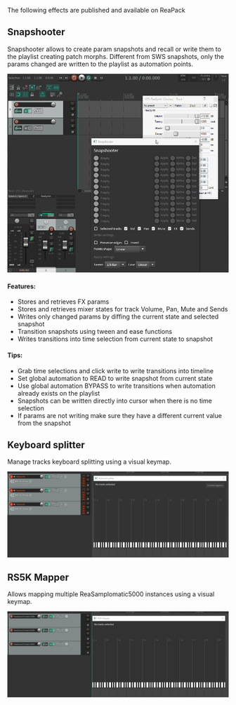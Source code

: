 The following effects are published and available on ReaPack

## Snapshooter

Snapshooter allows to create param snapshots and recall or write them to the playlist creating patch morphs.
Different from SWS snapshots, only the params changed are written to the playlist as automation points.

![](doc/snapshooter.gif)

#### Features:
  * Stores and retrieves FX params
  * Stores and retrieves mixer states for track Volume, Pan, Mute and Sends
  * Writes only changed params by diffing the current state and selected snapshot
  * Transition snapshots using tween and ease functions
  * Writes transitions into time selection from current state to snapshot

#### Tips:
  * Grab time selections and click write to write transitions into timeline
  * Set global automation to READ to write snapshot from current state
  * Use global automation BYPASS to write transitions when automation already exists on the playlist
  * Snapshots can be written directly into cursor when there is no time selection
  * If params are not writing make sure they have a different current value from the snapshot

## Keyboard splitter

Manage tracks keyboard splitting using a visual keymap.

![](doc/keyboard-splitter.gif)

## RS5K Mapper

Allows mapping multiple ReaSamplomatic5000 instances using a visual keymap.

![](doc/rs5kmapper.gif)
